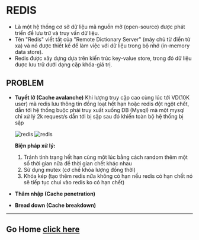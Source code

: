 # REDIS

- Là một hệ thống cơ sở dữ liệu mã nguồn mở (open-source) được phát triển để lưu trữ và truy vấn dữ liệu.
- Tên "Redis" viết tắt của "Remote Dictionary Server" (máy chủ từ điển từ xa) và nó được thiết kế để làm việc với dữ liệu trong bộ nhớ (in-memory data store).
- Redis được xây dựng dựa trên kiến trúc key-value store, trong đó dữ liệu được lưu trữ dưới dạng cặp khóa-giá trị.

## PROBLEM

- **Tuyết lở (Cache avalanche)** Khi lượng truy cập cao cùng lúc tới VD(10K user) mà redis lưu thông tin đồng loạt hết hạn hoặc redis đột ngột chết, dẫn tới hệ thống buộc phải truy xuất xuống DB (Mysql) mà một mysql chỉ xử lý 2k request/s dẫn tới bị sập sau đó khiến toàn bộ hệ thống bị sập

  ![redis](https://i.imgur.com/A4JAWLY.png)
  ![redis](https://i.imgur.com/SotbC78.png)

  **Biện pháp xử lý:**

  1. Tránh tình trạng hết hạn cùng một lúc bằng cách random thêm một số thời gian nữa để thời gian chết khác nhau
  1. Sử dụng mutex (cơ chế khóa lượng đồng thời)
  1. Khóa kép (tạo thêm redis nữa không có hạn nếu redis có hạn chết nó sẽ tiếp tục chui vào redis ko có hạn chết)

- **Thâm nhập (Cache penetration)**
- **Bread down (Cache breakdown)**

---

## Go Home [click here](../README.md)
